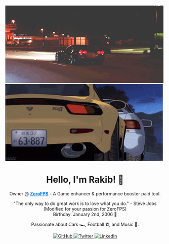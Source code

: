 ![My GIF](car.gif) ![My GIF](rx7-integra.gif)

<h1 align="center">
  Hello, I'm Rakib! 👋
</h1>

<p align="center">
  Owner @ <a href="https://zerofps.com" style="color: #007bff; font-weight: bold;">ZeroFPS</a> - A Game enhancer & performance booster paid tool.
</p>

<p align="center">
  "The only way to do great work is to love what you do." - Steve Jobs (Modified for your passion for ZeroFPS)
<br>
  Birthday: January 2nd, 2006 🎂
</p>

<p align="center">
  Passionate about Cars 🏎️, Football ⚽, and Music 🎵.
</p>

<p align="center">
  <a href="https://github.com/yourusername" target="_blank">
    <img src="https://img.shields.io/badge/GitHub-181717?style=for-the-badge&logo=github&logoColor=white" alt="GitHub" />
  </a>
  <a href="https://twitter.com/yourusername" target="_blank">
    <img src="https://img.shields.io/badge/Twitter-1DA1F2?style=for-the-badge&logo=twitter&logoColor=white" alt="Twitter" />
  </a>
  <a href="https://www.linkedin.com/in/yourusername" target="_blank">
    <img src="https://img.shields.io/badge/LinkedIn-0077B5?style=for-the-badge&logo=linkedin&logoColor=white" alt="LinkedIn" />
  </a>
</p>
